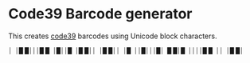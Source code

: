 Code39 Barcode generator
===

This creates [code39](https://en.wikipedia.org/wiki/Code_39)
barcodes using Unicode block characters.

<small>
│&nbsp;&nbsp;│█&nbsp;█│││█&nbsp;█&nbsp;&nbsp;│█││█&nbsp;&nbsp;│█&nbsp;█││&nbsp;&nbsp;│█&nbsp;█││&nbsp;&nbsp;│█&nbsp;&nbsp;││█│││█│&nbsp;&nbsp;█&nbsp;█│█&nbsp;&nbsp;││││█&nbsp;█&nbsp;&nbsp;││&nbsp;&nbsp;│█&nbsp;█│
</small>
